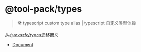 # @tool-pack/types

> 🛠 typescript custom type alias | typescript 自定义类型体操

从[@mxssfd/types](https://github.com/mengxinssfd/ts-utils/tree/981d9d2/packages/types)迁移而来

- [Document](https://js-tool-pack.github.io/types/)
